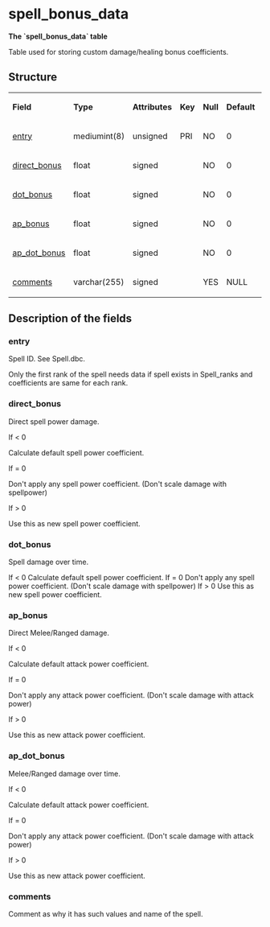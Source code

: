 # spell\_bonus\_data

**The \`spell\_bonus\_data\` table**

Table used for storing custom damage/healing bonus coefficients.

## Structure

<table>
<colgroup>
<col width="12%" />
<col width="12%" />
<col width="12%" />
<col width="12%" />
<col width="12%" />
<col width="12%" />
<col width="12%" />
<col width="12%" />
</colgroup>
<tbody>
<tr class="odd">
<td><p><strong>Field</strong></p></td>
<td><p><strong>Type</strong></p></td>
<td><p><strong>Attributes</strong></p></td>
<td><p><strong>Key</strong></p></td>
<td><p><strong>Null</strong></p></td>
<td><p><strong>Default</strong></p></td>
<td><p><strong>Extra</strong></p></td>
<td><p><strong>Comment</strong></p></td>
</tr>
<tr class="even">
<td><p><a href="#entry">entry</a></p></td>
<td><p>mediumint(8)</p></td>
<td><p>unsigned</p></td>
<td><p>PRI</p></td>
<td><p>NO</p></td>
<td><p>0</p></td>
<td><p> </p></td>
<td><p> </p></td>
</tr>
<tr class="odd">
<td><p><a href="#direct_bonus">direct_bonus</a></p></td>
<td><p>float</p></td>
<td><p>signed</p></td>
<td><p> </p></td>
<td><p>NO</p></td>
<td><p>0</p></td>
<td><p> </p></td>
<td><p> </p></td>
</tr>
<tr class="even">
<td><p><a href="#dot_bonus">dot_bonus</a></p></td>
<td><p>float</p></td>
<td><p>signed</p></td>
<td><p> </p></td>
<td><p>NO</p></td>
<td><p>0</p></td>
<td><p> </p></td>
<td><p> </p></td>
</tr>
<tr class="odd">
<td><p><a href="#ap_bonus">ap_bonus</a></p></td>
<td><p>float</p></td>
<td><p>signed</p></td>
<td><p> </p></td>
<td><p>NO</p></td>
<td><p>0</p></td>
<td><p> </p></td>
<td><p> </p></td>
</tr>
<tr class="even">
<td><p><a href="#ap_dot_bonus">ap_dot_bonus</a></p></td>
<td><p>float</p></td>
<td><p>signed</p></td>
<td><p> </p></td>
<td><p>NO</p></td>
<td><p>0</p></td>
<td><p> </p></td>
<td><p> </p></td>
</tr>
<tr class="odd">
<td><p><a href="#comments">comments</a></p></td>
<td><p>varchar(255)</p></td>
<td><p>signed</p></td>
<td><p> </p></td>
<td><p>YES</p></td>
<td><p>NULL</p></td>
<td><p> </p></td>
<td><p> </p></td>
</tr>
</tbody>
</table>

## Description of the fields

### entry

Spell ID. See Spell.dbc.

Only the first rank of the spell needs data if spell exists in Spell\_ranks and coefficients are same for each rank.

### direct\_bonus

Direct spell power damage.

If &lt; 0

Calculate default spell power coefficient.

If = 0

Don't apply any spell power coefficient. (Don't scale damage with spellpower)

If &gt; 0

Use this as new spell power coefficient.

### dot\_bonus

Spell damage over time.

If &lt; 0
Calculate default spell power coefficient.
If = 0
Don't apply any spell power coefficient. (Don't scale damage with spellpower)
If &gt; 0
Use this as new spell power coefficient.

### ap\_bonus

Direct Melee/Ranged damage.

If &lt; 0

Calculate default attack power coefficient.

If = 0

Don't apply any attack power coefficient. (Don't scale damage with attack power)

If &gt; 0

Use this as new attack power coefficient.

### ap\_dot\_bonus

Melee/Ranged damage over time.

If &lt; 0

Calculate default attack power coefficient.

If = 0

Don't apply any attack power coefficient. (Don't scale damage with attack power)

If &gt; 0

Use this as new attack power coefficient.

### comments

Comment as why it has such values and name of the spell.
